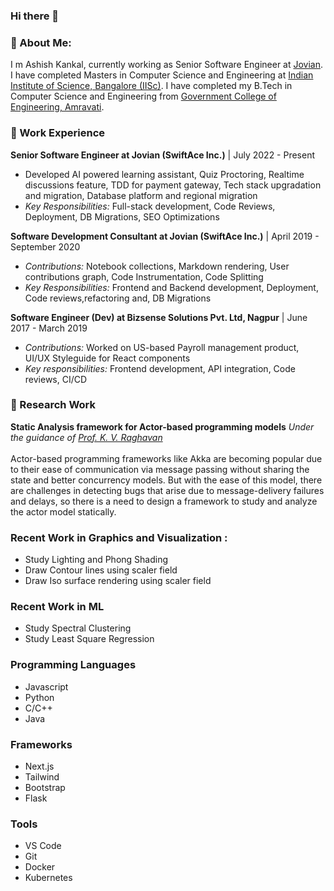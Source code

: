 ### Hi there 👋

### 🙂 About Me:
I m Ashish Kankal, currently working as Senior Software Engineer at [Jovian](https://www.jovian.com). I have completed Masters in Computer Science and Engineering at [Indian Institute of Science, Bangalore (IISc)](https://www.iisc.ac.in/). I have completed my B.Tech in Computer Science and Engineering from [Government College of Engineering, Amravati](https://gcoea.ac.in/).

### 💼 Work Experience

**Senior Software Engineer at Jovian (SwiftAce Inc.)** | July 2022 - Present <br/>
- Developed AI powered learning assistant, Quiz Proctoring, Realtime discussions feature, TDD for payment gateway, Tech stack upgradation and migration, Database platform and regional migration
- *Key Responsibilities:* Full-stack development, Code Reviews, Deployment, DB Migrations, SEO Optimizations

**Software Development Consultant at Jovian (SwiftAce Inc.)** | April 2019 - September 2020 <br/>
- *Contributions:* Notebook collections, Markdown rendering, User contributions graph, Code Instrumentation, Code Splitting <br/>
- *Key Responsibilities:* Frontend and Backend development, Deployment, Code reviews,refactoring and, DB Migrations

**Software Engineer (Dev) at Bizsense Solutions Pvt. Ltd, Nagpur** | June 2017 - March 2019 <br/>
- *Contributions:* Worked on US-based Payroll management product, UI/UX Styleguide for React components <br/>
- *Key responsibilities:* Frontend development, API integration, Code reviews, CI/CD

### 🔎 Research Work
**Static Analysis framework for Actor-based programming models**
*Under the guidance of [Prof. K. V. Raghavan](https://www.csa.iisc.ac.in/~raghavan/)* <br/><br/>
Actor-based programming frameworks like Akka are becoming popular due to their ease of communication via message passing without sharing the state and better concurrency models. But with the ease of this model, there are challenges in detecting bugs that arise due to message-delivery failures and delays, so there is a need to design a framework to study and analyze the actor model statically.

### Recent Work in Graphics and Visualization :
- Study Lighting and Phong Shading
- Draw Contour lines using scaler field
- Draw Iso surface rendering using scaler field

### Recent Work in ML
- Study Spectral Clustering
- Study Least Square Regression

### Programming Languages
- Javascript
- Python
- C/C++
- Java

### Frameworks
- Next.js
- Tailwind
- Bootstrap
- Flask

### Tools
- VS Code
- Git
- Docker
- Kubernetes
